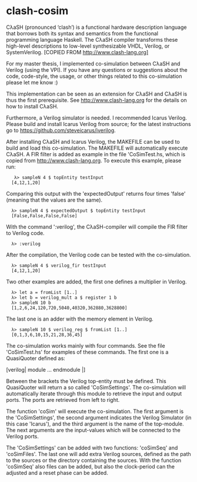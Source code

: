 # clash-cosim
CλaSH (pronounced ‘clash’) is a functional hardware description language that borrows both its syntax and semantics from the functional programming language Haskell. The CλaSH compiler transforms these high-level descriptions to low-level synthesizable VHDL, Verilog, or SystemVerilog. [COPIED FROM http://www.clash-lang.org]

For my master thesis, I implemented co-simulation between CλaSH and Verilog (using the VPI). If you have any questions or suggestions about the code, code-style, the usage, or other things related to this co-simulation please let me know :)

This implementation can be seen as an extension for CλaSH and CλaSH is thus the first prerequisite. See http://www.clash-lang.org for the details on how to install CλaSH.

Furthermore, a Verilog simulator is needed. I recommended Icarus Verilog. Please build and install Icarus Verilog from source; for the latest instructions go to https://github.com/steveicarus/iverilog.

After installing CλaSH and Icarus Verilog, the MAKEFILE can be used to build and load this co-simulation. The MAKEFILE will automatically execute CλaSH. A FIR filter is added as example in the file 'CoSimTest.hs, which is copied from http://www.clash-lang.org.
To execute this example, please run:

       λ> sampleN 4 $ topEntity testInput
      [4,12,1,20]

Comparing this output with the 'expectedOutput' returns four times 'false' (meaning that the values are the same).

      λ> sampleN 4 $ expectedOutput $ topEntity testInput
      [False,False,False,False]

With the command ':verilog', the CλaSH-compiler will compile the FIR filter to Verilog code.

      λ> :verilog

After the compilation, the Verilog code can be tested with the co-simulation.

      λ> sampleN 4 $ verilog_fir testInput
      [4,12,1,20]

Two other examples are added, the first one defines a multiplier in Verilog.

      λ> let a = fromList [1..]
      λ> let b = verilog_mult a $ register 1 b
      λ> sampleN 10 b
      [1,2,6,24,120,720,5040,40320,362880,3628800]

The last one is an adder with the memory element in Verilog. 

      λ> sampleN 10 $ verilog_reg $ fromList [1..]
      [0,1,3,6,10,15,21,28,36,45]

The co-simulation works mainly with four commands. See the file 'CoSimTest.hs' for examples of these commands. The first one is a QuasiQuoter defined as:

[verilog| module ... endmodule |]

Between the brackets the Verilog top-entity must be defined. This QuasiQuoter will return a so called 'CoSimSettings'. The co-simulation will automatically iterate through this module to retrieve the input and output ports. The ports are retrieved from left to right. 

The function 'coSim' will execute the co-simulation. The first argument is the 'CoSimSettings', the second argument indicates the Verilog Simulator (in this case 'Icarus'), and the third argument is the name of the top-module. The next arguments are the input-values which will be connected to the Verilog ports.

The 'CoSimSettings' can be added with two functions: 'coSimSeq' and 'coSimFiles'. The last one will add extra Verilog sources, defined as the path to the sources or the directory containing the sources.
With the function 'coSimSeq' also files can be added, but also the clock-period can the adjusted and a reset phase can be added. 

